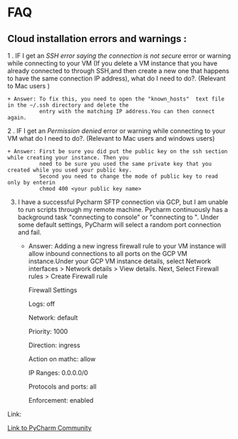 # FAQ

## Cloud installation errors and warnings :

1 . IF I get an *SSH error saying the connection is not secure* error or warning while connecting to your VM (If you delete a VM instance 
    that you have already connected to through SSH,and then create a new one that happens to have the same connection IP address), what 
	do I need to do?. (Relevant to Mac users )

	+ Answer: To fix this, you need to open the "known_hosts"  text file in the ~/.ssh directory and delete the 
	          entry with the matching IP address.You can then connect again.
	
2 . IF I get an *Permission denied* error or warning while connecting to your VM what do I need to do?. (Relevant to Mac users and windows users)

	+ Answer: First be sure you did put the public key on the ssh section while creating your instance. Then you 
	          need to be sure you used the same private key that you created while you used your public key. 
			  Second you need to change the mode of public key to read only by enterin
			  chmod 400 <your public key name>
			  


3. I have a successful Pycharm SFTP connection via GCP, but I am unable to run scripts through my remote machine. 
   Pycharm continuously has a background task "connecting to console" or "connecting to <remote host IP>". 
   Under some default settings, PyCharm will select a random port connection and fail.

	+ Answer: Adding a new ingress firewall rule to your VM instance will allow inbound connections to all 
		      ports on the GCP VM instance.Under your GCP VM instance details, select 
		      Network interfaces > Network details > View details. Next, Select Firewall rules > Create Firewall rule

		Firewall Settings
		
		Logs: off
		
		Network:  default
		
		Priority:  1000
		
		Direction: ingress
		
		Action on mathc: allow
		
		IP Ranges: 0.0.0.0/0
		
		Protocols and ports:  all
		
		Enforcement:  enabled

Link:  

[Link to PyCharm Community](https://youtrack.jetbrains.com/issue/PY-31779#focus=streamItem-27-3244551-0-0)

